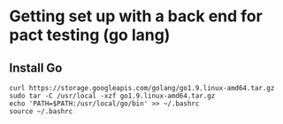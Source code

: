 # Getting set up with a back end for pact testing (go lang)

## Install Go

```
curl https://storage.googleapis.com/golang/go1.9.linux-amd64.tar.gz
sudo tar -C /usr/local -xzf go1.9.linux-amd64.tar.gz
echo 'PATH=$PATH:/usr/local/go/bin' >> ~/.bashrc
source ~/.bashrc
```

